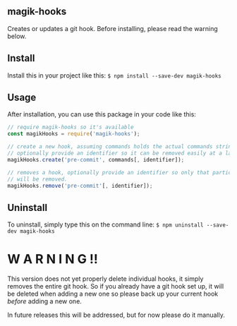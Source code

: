 magik-hooks
------------
Creates or updates a git hook. Before installing, please read the warning below. 

Install
-------
Install this in your project like this:
`$ npm install --save-dev magik-hooks`

Usage
-----
After installation, you can use this package in your code like this:
```js
// require magik-hooks so it's available
const magikHooks = require('magik-hooks');

// create a new hook, assuming commands holds the actual commands string
// optionally provide an identifier so it can be removed easily at a later time
magikHooks.create('pre-commit', commands[, identifier]);

// removes a hook, optionally provide an identifier so only that particular hoo
// will be removed.
magikHooks.remove('pre-commit'[, identifier]);

```

Uninstall
---------
To uninstall, simply type this on the command line:
`$ npm uninstall --save-dev magik-hooks`

W A R N I N G !!
================
This version does not yet properly delete individual hooks, it simply removes
the entire git hook. So if you already have a git hook set up, it
will be deleted when adding a new one so please back up your current hook 
*before* adding a new one. 

In future releases this will be addressed, but for now please do it manually.

 

